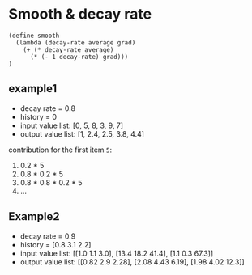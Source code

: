 # Smooth & decay rate

```
(define smooth
  (lambda (decay-rate average grad)
    (+ (* decay-rate average)
      (* (- 1 decay-rate) grad)))
)
```

## example1

- decay rate = 0.8
- history = 0
- input value list: [0, 5, 8, 3, 9, 7]
- output value list: [1, 2.4, 2.5, 3.8, 4.4]

contribution for the first item `5`:

1. 0.2 * 5
2. 0.8 * 0.2 * 5
3. 0.8 * 0.8 * 0.2 * 5
4. ...

## Example2

- decay rate = 0.9
- history = [0.8 3.1 2.2]
- input value list: [[1.0 1.1 3.0], [13.4 18.2 41.4], [1.1 0.3 67.3]]
- output value list: [[0.82 2.9 2.28], [2.08 4.43 6.19], [1.98 4.02 12.3]]